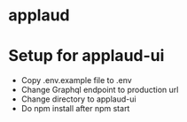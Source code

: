 # applaud

# Setup for applaud-ui

- Copy .env.example file to .env
- Change Graphql endpoint to production url
- Change directory to applaud-ui
- Do npm install after npm start
